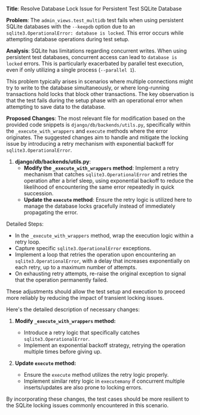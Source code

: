 **Title**: Resolve Database Lock Issue for Persistent Test SQLite Database

**Problem**: 
The `admin_views.test_multidb` test fails when using persistent SQLite databases with the `--keepdb` option due to an `sqlite3.OperationalError: database is locked`. This error occurs while attempting database operations during test setup.

**Analysis**:
SQLite has limitations regarding concurrent writes. When using persistent test databases, concurrent access can lead to `database is locked` errors. This is particularly exacerbated by parallel test execution, even if only utilizing a single process (`--parallel 1`). 

This problem typically arises in scenarios where multiple connections might try to write to the database simultaneously, or where long-running transactions hold locks that block other transactions. The key observation is that the test fails during the setup phase with an operational error when attempting to save data to the database.

**Proposed Changes**:
The most relevant file for modification based on the provided code snippets is `django/db/backends/utils.py`, specifically within the `_execute_with_wrappers` and `execute` methods where the error originates. The suggested changes aim to handle and mitigate the locking issue by introducing a retry mechanism with exponential backoff for `sqlite3.OperationalError`.

1. **django/db/backends/utils.py**:
    - **Modify the `_execute_with_wrappers` method**:
        Implement a retry mechanism that catches `sqlite3.OperationalError` and retries the operation after a brief sleep, using exponential backoff to reduce the likelihood of encountering the same error repeatedly in quick succession.
    - **Update the `execute` method**:
        Ensure the retry logic is utilized here to manage the database locks gracefully instead of immediately propagating the error.

Detailed Steps:
- In the `_execute_with_wrappers` method, wrap the execution logic within a retry loop.
- Capture specific `sqlite3.OperationalError` exceptions.
- Implement a loop that retries the operation upon encountering an `sqlite3.OperationalError`, with a delay that increases exponentially on each retry, up to a maximum number of attempts.
- On exhausting retry attempts, re-raise the original exception to signal that the operation permanently failed.

These adjustments should allow the test setup and execution to proceed more reliably by reducing the impact of transient locking issues.

Here's the detailed description of necessary changes:

1. **Modify `_execute_with_wrappers` method:**
   - Introduce a retry logic that specifically catches `sqlite3.OperationalError`.
   - Implement an exponential backoff strategy, retrying the operation multiple times before giving up.

2. **Update `execute` method:**
   - Ensure the `execute` method utilizes the retry logic properly.
   - Implement similar retry logic in `executemany` if concurrent multiple inserts/updates are also prone to locking errors.

By incorporating these changes, the test cases should be more resilient to the SQLite locking issues commonly encountered in this scenario.